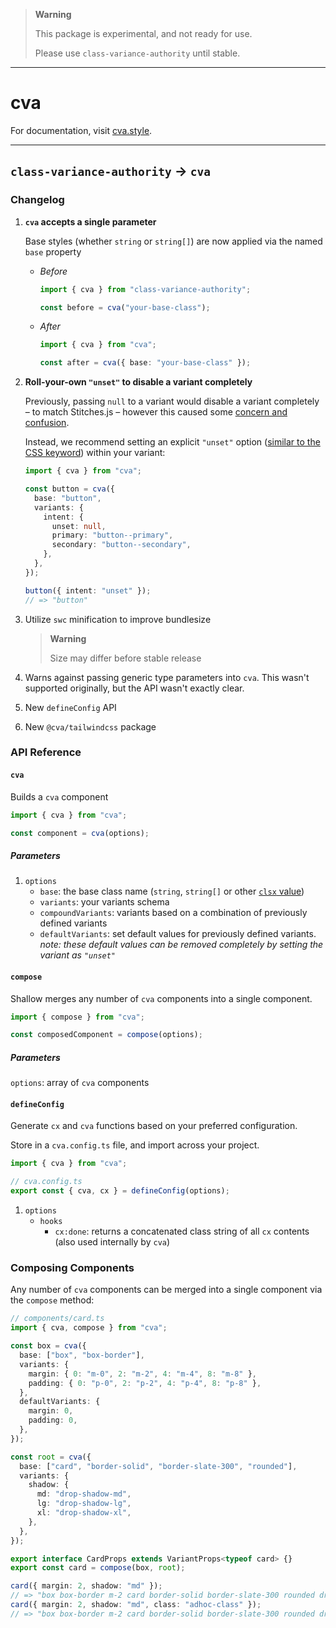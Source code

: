 > **Warning**
>
> This package is experimental, and not ready for use.
>
> Please use `class-variance-authority` until stable.

---

# cva

For documentation, visit [cva.style](https://cva.style).

---

## `class-variance-authority` → `cva`

### Changelog

1. **`cva` accepts a single parameter**

   Base styles (whether `string` or `string[]`) are now applied via the named `base` property

   - _Before_

     ```ts
     import { cva } from "class-variance-authority";

     const before = cva("your-base-class");
     ```

   - _After_

     ```ts
     import { cva } from "cva";

     const after = cva({ base: "your-base-class" });
     ```

2. **Roll-your-own `"unset"` to disable a variant completely**

   Previously, passing `null` to a variant would disable a variant completely – to match Stitches.js – however this caused some [concern and confusion](https://github.com/joe-bell/cva/discussions/97).

   Instead, we recommend setting an explicit `"unset"` option ([similar to the CSS keyword](https://developer.mozilla.org/en-US/docs/Web/CSS/unset)) within your variant:

   ```ts
   import { cva } from "cva";

   const button = cva({
     base: "button",
     variants: {
       intent: {
         unset: null,
         primary: "button--primary",
         secondary: "button--secondary",
       },
     },
   });

   button({ intent: "unset" });
   // => "button"
   ```

3. Utilize `swc` minification to improve bundlesize

   > **Warning**
   >
   > Size may differ before stable release

4. Warns against passing generic type parameters into `cva`. This wasn't supported originally, but the API wasn't exactly clear.

5. New `defineConfig` API

6. New `@cva/tailwindcss` package

### API Reference

#### `cva`

Builds a `cva` component

```ts
import { cva } from "cva";

const component = cva(options);
```

##### Parameters

1. `options`
   - `base`: the base class name (`string`, `string[]` or other [`clsx` value](https://github.com/lukeed/clsx#input))
   - `variants`: your variants schema
   - `compoundVariants`: variants based on a combination of previously defined variants
   - `defaultVariants`: set default values for previously defined variants.  
     _note: these default values can be removed completely by setting the variant as `"unset"`_

#### `compose`

Shallow merges any number of `cva` components into a single component.

```ts
import { compose } from "cva";

const composedComponent = compose(options);
```

##### Parameters

`options`: array of `cva` components

#### `defineConfig`

Generate `cx` and `cva` functions based on your preferred configuration.

Store in a `cva.config.ts` file, and import across your project.

```ts
import { cva } from "cva";

// cva.config.ts
export const { cva, cx } = defineConfig(options);
```

1. `options`
   - `hooks`
     - `cx:done`: returns a concatenated class string of all `cx` contents (also used internally by `cva`)

### Composing Components

Any number of `cva` components can be merged into a single component via the `compose` method:

```ts
// components/card.ts
import { cva, compose } from "cva";

const box = cva({
  base: ["box", "box-border"],
  variants: {
    margin: { 0: "m-0", 2: "m-2", 4: "m-4", 8: "m-8" },
    padding: { 0: "p-0", 2: "p-2", 4: "p-4", 8: "p-8" },
  },
  defaultVariants: {
    margin: 0,
    padding: 0,
  },
});

const root = cva({
  base: ["card", "border-solid", "border-slate-300", "rounded"],
  variants: {
    shadow: {
      md: "drop-shadow-md",
      lg: "drop-shadow-lg",
      xl: "drop-shadow-xl",
    },
  },
});

export interface CardProps extends VariantProps<typeof card> {}
export const card = compose(box, root);

card({ margin: 2, shadow: "md" });
// => "box box-border m-2 card border-solid border-slate-300 rounded drop-shadow-md"
card({ margin: 2, shadow: "md", class: "adhoc-class" });
// => "box box-border m-2 card border-solid border-slate-300 rounded drop-shadow-md adhoc-class"
```
